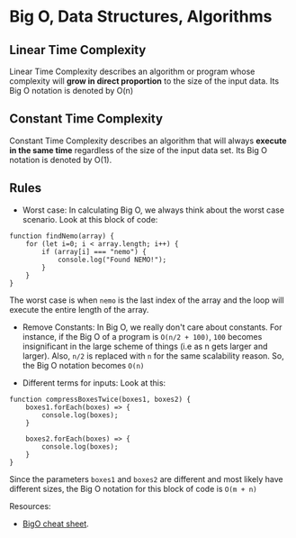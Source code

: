 # Big O, Data Structures, Algorithms

## Linear Time Complexity
Linear Time Complexity describes an algorithm or program whose complexity will **grow in direct proportion** to the size of the input data. Its Big O notation is denoted by O(n)

## Constant Time Complexity
Constant Time Complexity describes an algorithm that will always **execute in the same time** regardless of the size of the input data set. Its Big O notation is denoted by O(1).

## Rules
- Worst case: In calculating Big O, we always think about the worst case scenario.
Look at this block of code:

```
function findNemo(array) {
    for (let i=0; i < array.length; i++) {
        if (array[i] === "nemo") {
            console.log("Found NEMO!");
        }
    }
}
```

The worst case is when `nemo` is the last index of the array and the loop will execute the entire length of the array.

- Remove Constants: In Big O, we really don't care about constants. For instance, if the Big O of a program is
`O(n/2 + 100)`, `100` becomes insignificant in the large scheme of things (i.e as n gets larger and larger). Also, `n/2` is replaced with `n` for the same scalability reason. So, the Big O notation becomes `O(n)`

- Different terms for inputs: Look at this:

```
function compressBoxesTwice(boxes1, boxes2) {
    boxes1.forEach(boxes) => {
        console.log(boxes);
    }

    boxes2.forEach(boxes) => {
        console.log(boxes);
    }
}
```
Since the parameters `boxes1` and `boxes2` are different and most likely have different sizes, the Big O notation for this block of code is  `O(m + n)`

Resources: 
- [BigO cheat sheet](https://www.bigocheatsheet.com/).